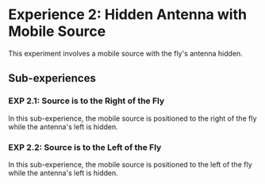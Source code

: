 # Experience 2: Hidden Antenna with Mobile Source

This experiment involves a mobile source with the fly's antenna hidden.

## Sub-experiences

### EXP 2.1: Source is to the Right of the Fly
In this sub-experience, the mobile source is positioned to the right of the fly while the antenna's left is hidden.

### EXP 2.2: Source is to the Left of the Fly
In this sub-experience, the mobile source is positioned to the left of the fly while the antenna's left is hidden.
